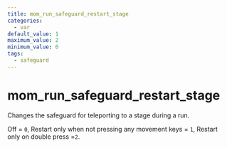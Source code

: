 ```yaml
---
title: mom_run_safeguard_restart_stage
categories:
  - var
default_value: 1
maximum_value: 2
minimum_value: 0
tags:
  - safeguard
---
```


# mom_run_safeguard_restart_stage

Changes the safeguard for teleporting to a stage during a run.

Off = `0`, Restart only when not pressing any movement keys = `1`, Restart only on double press =`2`.
